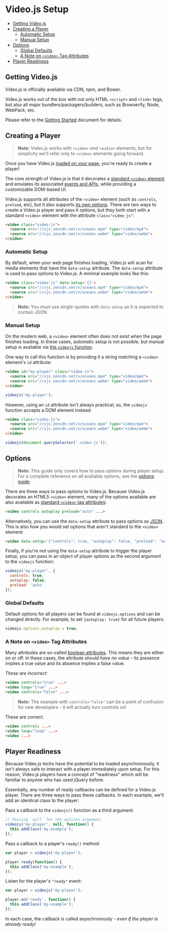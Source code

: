 # Video.js Setup

<!-- START doctoc generated TOC please keep comment here to allow auto update -->
<!-- DON'T EDIT THIS SECTION, INSTEAD RE-RUN doctoc TO UPDATE -->


- [Getting Video.js](#getting-videojs)
- [Creating a Player](#creating-a-player)
  - [Automatic Setup](#automatic-setup)
  - [Manual Setup](#manual-setup)
- [Options](#options)
  - [Global Defaults](#global-defaults)
  - [A Note on `<video>` Tag Attributes](#a-note-on-video-tag-attributes)
- [Player Readiness](#player-readiness)

<!-- END doctoc generated TOC please keep comment here to allow auto update -->

## Getting Video.js

Video.js is officially available via CDN, npm, and Bower.

Video.js works out of the box with not only HTML `<script>` and `<link>` tags, but also all major bundlers/packagers/builders, such as Browserify, Node, WebPack, etc.

Please refer to the [Getting Started][getting-started] document for details.

## Creating a Player

> **Note:** Video.js works with `<video>` _and_ `<audio>` elements, but for simplicity we'll refer only to `<video>` elements going forward.

Once you have Video.js [loaded on your page][getting-started], you're ready to create a player!

The core strength of Video.js is that it decorates a [standard `<video>` element][w3c-video] and emulates its associated [events and APIs][w3c-media-events], while providing a customizable DOM-based UI.

Video.js supports all attributes of the `<video>` element (such as `controls`, `preload`, etc), but it also supports [its own options](#options). There are two ways to create a Video.js player and pass it options, but they both start with a standard `<video>` element with the attribute `class="video-js"`:

```html
<video class="video-js">
  <source src="//vjs.zencdn.net/v/oceans.mp4" type="video/mp4">
  <source src="//vjs.zencdn.net/v/oceans.webm" type="video/webm">
</video>
```

### Automatic Setup

By default, when your web page finishes loading, Video.js will scan for media elements that have the `data-setup` attribute. The `data-setup` attribute is used to pass options to Video.js. A minimal example looks like this:

```html
<video class="video-js" data-setup='{}'>
  <source src="//vjs.zencdn.net/v/oceans.mp4" type="video/mp4">
  <source src="//vjs.zencdn.net/v/oceans.webm" type="video/webm">
</video>
```

> **Note:** You _must_ use single-quotes with `data-setup` as it is expected to contain JSON.

### Manual Setup

On the modern web, a `<video>` element often does not exist when the page finishes loading. In these cases, automatic setup is not possible, but manual setup is available via [the `videojs` function][videojs].

One way to call this function is by providing it a string matching a `<video>` element's `id` attribute:

```html
<video id="my-player" class="video-js">
  <source src="//vjs.zencdn.net/v/oceans.mp4" type="video/mp4">
  <source src="//vjs.zencdn.net/v/oceans.webm" type="video/webm">
</video>
```

```js
videojs('my-player');
```

However, using an `id` attribute isn't always practical; so, the `videojs` function accepts a DOM element instead:

```html
<video class="video-js">
  <source src="//vjs.zencdn.net/v/oceans.mp4" type="video/mp4">
  <source src="//vjs.zencdn.net/v/oceans.webm" type="video/webm">
</video>
```

```js
videojs(document.querySelector('.video-js'));
```

## Options

> **Note:** This guide only covers how to pass options during player setup. For a complete reference on _all_ available options, see the [options guide](options.md).

There are three ways to pass options to Video.js. Because Video.js decorates an HTML5 `<video>` element, many of the options available are also available as [standard `<video>` tag attributes][video-attrs]:

```html
<video controls autoplay preload="auto" ...>
```

Alternatively, you can use the `data-setup` attribute to pass options as [JSON][json]. This is also how you would set options that aren't standard to the `<video>` element:

```html
<video data-setup='{"controls": true, "autoplay": false, "preload": "auto"}'...>
```

Finally, if you're not using the `data-setup` attribute to trigger the player setup, you can pass in an object of player options as the second argument to the `videojs` function:

```js
videojs('my-player', {
  controls: true,
  autoplay: false,
  preload: 'auto'
});
```

### Global Defaults

Default options for all players can be found at `videojs.options` and can be changed directly. For example, to set `{autoplay: true}` for all future players:

```js
videojs.options.autoplay = true;
```

### A Note on `<video>` Tag Attributes

Many attributes are so-called [boolean attributes][boolean-attrs]. This means they are either on or off. In these cases, the attribute _should have no value_ - its presence implies a true value and its absence implies a false value.

_These are incorrect:_

```html
<video controls="true" ...>
<video loop="true" ...>
<video controls="false" ...>
```

> **Note:** The example with `controls="false"` can be a point of confusion for new developers - it will actually turn controls _on_!

These are correct:

```html
<video controls ...>
<video loop="loop" ...>
<video ...>
```

## Player Readiness

Because Video.js techs have the potential to be loaded asynchronously, it isn't always safe to interact with a player immediately upon setup. For this reason, Video.js players have a concept of "readiness" which will be familiar to anyone who has used jQuery before.

Essentially, any number of ready callbacks can be defined for a Video.js player. There are three ways to pass these callbacks. In each example, we'll add an identical class to the player:

Pass a callback to the `videojs()` function as a third argument:

```js
// Passing `null` for the options argument.
videojs('my-player', null, function() {
  this.addClass('my-example');
});
```

Pass a callback to a player's `ready()` method:

```js
var player = videojs('my-player');

player.ready(function() {
  this.addClass('my-example');
});
```

Listen for the player's `"ready"` event:

```js
var player = videojs('my-player');

player.on('ready', function() {
  this.addClass('my-example');
});
```

In each case, the callback is called asynchronously - _even if the player is already ready!_


[boolean-attrs]: https://www.w3.org/TR/2011/WD-html5-20110525/common-microsyntaxes.html#boolean-attributes
[getting-started]: http://videojs.com/getting-started/
[json]: http://json.org/example.html
[video-attrs]: https://developer.mozilla.org/en-US/docs/Web/HTML/Element/video#Attributes
[videojs]: http://docs.videojs.com/docs/api/video.html
[w3c-media-events]: https://www.w3.org/2010/05/video/mediaevents.html
[w3c-video]: http://www.w3.org/TR/html5/embedded-content-0.html#the-video-element
